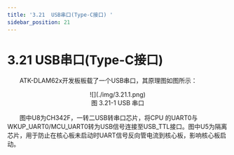 ```yaml
---
title: '3.21  USB串口(Type-C接口) '
sidebar_position: 21
---
```


# 3.21  USB串口(Type-C接口)   

&emsp;&emsp;ATK-DLAM62x开发板板载了一个USB串口，其原理图如图所示：

<center>
![](./img/3.21.1.png)<br />
图 3.21-1 USB 串口
</center>


&emsp;&emsp;图中U8为CH342F，一转二USB转串口芯片，将CPU 的UART0与WKUP_UART0/MCU_UART0转为USB信号连接至USB_TTL接口。图中U5为隔离芯片，用于防止在核心板未启动时UART信号反向管电流到核心板，影响核心板启动。










